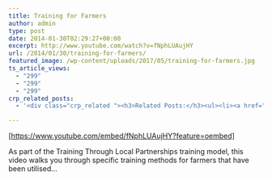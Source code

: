 ```yaml
---
title: Training for Farmers
author: admin
type: post
date: 2014-01-30T02:29:27+00:00
excerpt: http://www.youtube.com/watch?v=fNphLUAujHY
url: /2014/01/30/training-for-farmers/
featured_image: /wp-content/uploads/2017/05/training-for-farmers.jpg
ts_article_views:
  - "299"
  - "299"
  - "299"
crp_related_posts:
  - '<div class="crp_related "><h3>Related Posts:</h3><ul><li><a href="https://scdhub.org/2017/12/25/wastewater-treatment-and-biosolids-management/"    ><img src="https://scdhub.org/wp-content/uploads/2017/12/wastewater-treatment-and-biosoli-150x150.jpg" alt="Wastewater treatment and Biosolids management" title="Wastewater treatment and Biosolids management" width="150" height="150" class="crp_thumb crp_featured" /><span class="crp_title">Wastewater treatment and Biosolids management</span></a></li><li><a href="https://scdhub.org/2017/12/29/walking-in-sabinas-shoes-world-vision/"    ><img src="https://scdhub.org/wp-content/uploads/2017/12/walking-in-sabinas-shoes-world-v-150x150.jpg" alt="Walking in Sabinas Shoes &#8211; World Vision" title="Walking in Sabinas Shoes &#8211; World Vision" width="150" height="150" class="crp_thumb crp_featured" /><span class="crp_title">Walking in Sabinas Shoes &#8211; World Vision</span></a></li><li><a href="https://scdhub.org/2018/01/06/household-and-neighborhood-sanitation-infrastructures-excreta-wastewater-disposal-in-developing-countries/"    ><img src="https://scdhub.org/wp-content/plugins/contextual-related-posts/default.png" alt="Household and neighborhood Sanitation Infrastructures: Excreta, wastewater disposal in developing countries" title="Household and neighborhood Sanitation Infrastructures: Excreta, wastewater disposal in developing countries" width="150" height="150" class="crp_thumb crp_default" /><span class="crp_title">Household and neighborhood Sanitation&hellip;</span></a></li><li><a href="https://scdhub.org/education/social-enterprise/"    ><img src="https://scdhub.org/wp-content/uploads/2017/07/social-enterprise-150x150.jpg" alt="Social Enterprise" title="Social Enterprise" width="150" height="150" class="crp_thumb crp_featured" /><span class="crp_title">Social Enterprise</span></a></li><li><a href="https://scdhub.org/2017/08/11/kombucha-social-venture-health-beverage-company-community-success-prototype/"    ><img src="https://scdhub.org/wp-content/uploads/2017/08/kombucha-social-venture-health-beverage-company-community-success-prototype-150x150.jpg" alt="Kombucha Social Venture Health Beverage Company Community Success Prototype" title="Kombucha Social Venture Health Beverage Company Community Success Prototype" width="150" height="150" class="crp_thumb crp_featured" /><span class="crp_title">Kombucha Social Venture Health Beverage Company&hellip;</span></a></li><li><a href="https://scdhub.org/community-discussion-guidelines/"    ><img src="https://scdhub.org/wp-content/plugins/contextual-related-posts/default.png" alt="Community Discussion Guidelines" title="Community Discussion Guidelines" width="150" height="150" class="crp_thumb crp_default" /><span class="crp_title">Community Discussion Guidelines</span></a></li></ul><div class="crp_clear"></div></div>'

---
```

[https://www.youtube.com/embed/fNphLUAujHY?feature=oembed] 

As part of the Training Through Local Partnerships training model, this video walks you through specific training methods for farmers that have been utilised&#8230;